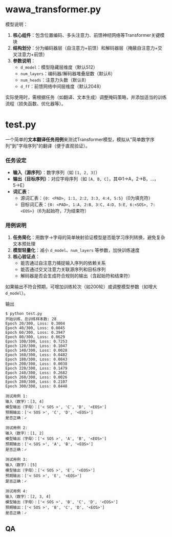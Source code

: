 # wawa_transformer.py

模型说明：

1. **核心组件**：包含位置编码、多头注意力、前馈神经网络等Transformer关键模块
2. **结构划分**：分为编码器层（自注意力+前馈）和解码器层（掩蔽自注意力+交叉注意力+前馈）
3. **参数说明**：
   - `d_model`：模型隐藏层维度（默认512）
   - `num_layers`：编码器/解码器堆叠层数（默认6）
   - `num_heads`：注意力头数（默认8）
   - `d_ff`：前馈网络中间层维度（默认2048）

实际使用时，需根据任务（如翻译、文本生成）调整掩码策略，并添加适当的训练流程（损失函数、优化器等）。

# test.py

一个简单的**文本翻译任务用例**来测试Transformer模型，模拟从"简单数字序列"到"字母序列"的翻译（便于直观验证）。


### 任务设定
- **输入（源序列）**：数字序列（如 `[1, 2, 3]`）
- **输出（目标序列）**：对应字母序列（如 `[A, B, C]`，其中1→A，2→B，…，5→E）
- **词汇表**：
  - 源词汇表：`{0: <PAD>, 1:1, 2:2, 3:3, 4:4, 5:5}`（0为填充符）
  - 目标词汇表：`{0: <PAD>, 1:A, 2:B, 3:C, 4:D, 5:E, 6:<SOS>, 7:<EOS>}`（6为起始符，7为结束符）



### 用例说明
1. **任务简化**：用数字→字母的简单映射验证模型是否能学习序列转换，避免复杂文本预处理
2. **模型轻量化**：减小 `d_model`、`num_layers` 等参数，加快训练速度
3. **核心验证点**：
   - 能否通过自注意力捕捉输入序列的依赖关系
   - 能否通过交叉注意力关联源序列和目标序列
   - 解码器是否会生成符合规则的输出（含起始符和结束符）

如果输出不符合预期，可增加训练轮次（如200轮）或调整模型参数（如增大 `d_model`）。

输出
```
$ python test.py
开始训练，总训练样本数: 28
Epoch 20/300, Loss: 0.3004
Epoch 40/300, Loss: 0.0045
Epoch 60/300, Loss: 0.3947
Epoch 80/300, Loss: 0.0629
Epoch 100/300, Loss: 0.7253
Epoch 120/300, Loss: 0.1047
Epoch 140/300, Loss: 0.0028
Epoch 160/300, Loss: 0.0482
Epoch 180/300, Loss: 0.0843
Epoch 200/300, Loss: 0.0038
Epoch 220/300, Loss: 0.1479
Epoch 240/300, Loss: 0.2682
Epoch 260/300, Loss: 0.0026
Epoch 280/300, Loss: 0.2107
Epoch 300/300, Loss: 0.0448

测试用例 1:
输入（数字）：[3, 4]
模型输出（字母）：['< SOS >', 'C', 'D', '<EOS>']
预期输出：['< SOS >', 'C', 'D', '<EOS>']
是否正确：✓

测试用例 2:
输入（数字）：[1, 2]
模型输出（字母）：['< SOS >', 'A', 'B', '<EOS>']
预期输出：['< SOS >', 'A', 'B', '<EOS>']
是否正确：✓

测试用例 3:
输入（数字）：[5]
模型输出（字母）：['< SOS >', 'E', '<EOS>']
预期输出：['< SOS >', 'E', '<EOS>']
是否正确：✓

测试用例 4:
输入（数字）：[2, 3, 4]
模型输出（字母）：['< SOS >', 'B', 'C', 'D', '<EOS>']
预期输出：['< SOS >', 'B', 'C', 'D', '<EOS>']
是否正确：✓
```
## QA

